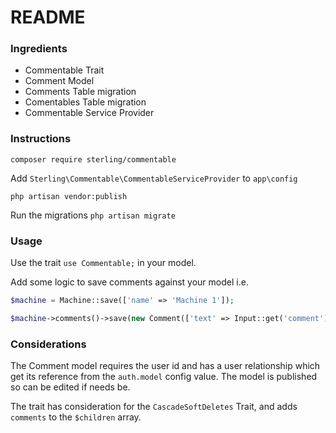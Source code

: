 # README #

### Ingredients ###
* Commentable Trait
* Comment Model
* Comments Table migration
* Comentables Table migration
* Commentable Service Provider

### Instructions ###

``` composer require sterling/commentable ```

Add ``` Sterling\Commentable\CommentableServiceProvider ``` to ``` app\config ```

``` php artisan vendor:publish ``` 

Run the migrations ``` php artisan migrate ```

### Usage ###
Use the trait ``` use Commentable; ``` in your model.

Add some logic to save comments against your model i.e. 
``` php
$machine = Machine::save(['name' => 'Machine 1']);

$machine->comments()->save(new Comment(['text' => Input::get('comment'), 'user_id' => Auth::id()]));
```

### Considerations ###

The Comment model requires the user id and has a user relationship which get its reference from the ``` auth.model ``` config value. The model is published so can be edited if needs be.

The trait has consideration for the ``` CascadeSoftDeletes ``` Trait, and adds ``` comments ``` to the ``` $children ``` array.